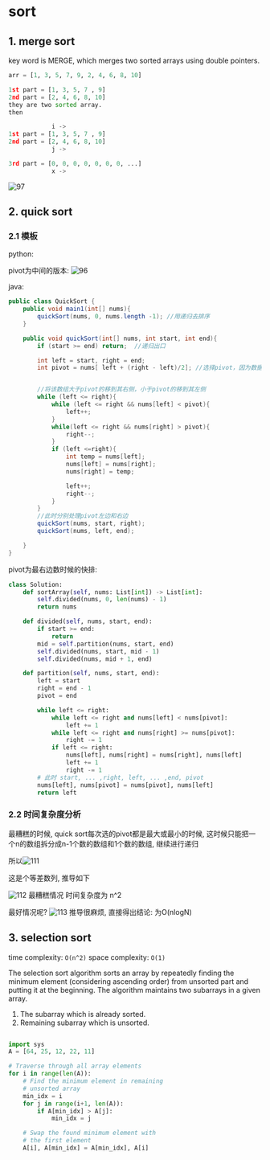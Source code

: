 # sort

## 1. merge sort

key word is MERGE, which merges two sorted arrays using double pointers.

```python
arr = [1, 3, 5, 7, 9, 2, 4, 6, 8, 10]

1st part = [1, 3, 5, 7 , 9]
2nd part = [2, 4, 6, 8, 10]
they are two sorted array.
then

            i ->
1st part = [1, 3, 5, 7 , 9]
2nd part = [2, 4, 6, 8, 10]
            j ->

3rd part = [0, 0, 0, 0, 0, 0, 0, ...]
            x ->
```

![97](../Image/97.png)


## 2. quick sort

### 2.1 模板

python:

pivot为中间的版本:
![96](../Image/96.png)

java:

```java
public class QuickSort {
    public void main1(int[] nums){
        quickSort(nums, 0, nums.length -1); //用递归去排序
    }

    public void quickSort(int[] nums, int start, int end){
        if (start >= end) return;  //递归出口

        int left = start, right = end;
        int pivot = nums[ left + (right - left)/2]; //选择pivot，因为数据大部分有序，所以pivot选择到最好中间位置，这样左右均匀分布


        //将该数组大于pivot的移到其右侧，小于pivot的移到其左侧
        while (left <= right){
            while (left <= right && nums[left] < pivot){
                left++;
            }
            while(left <= right && nums[right] > pivot){
                right--;
            }
            if (left <=right){
                int temp = nums[left];
                nums[left] = nums[right];
                nums[right] = temp;

                left++;
                right--;
            }
        }
        //此时分别处理pivot左边和右边
        quickSort(nums, start, right);
        quickSort(nums, left, end);

    }
}
```

pivot为最右边数时候的快排:

```python
class Solution:
    def sortArray(self, nums: List[int]) -> List[int]:
        self.divided(nums, 0, len(nums) - 1)
        return nums

    def divided(self, nums, start, end):
        if start >= end:
            return
        mid = self.partition(nums, start, end)
        self.divided(nums, start, mid - 1)
        self.divided(nums, mid + 1, end)

    def partition(self, nums, start, end):
        left = start
        right = end - 1
        pivot = end

        while left <= right:
            while left <= right and nums[left] < nums[pivot]:
                left += 1
            while left <= right and nums[right] >= nums[pivot]:
                right -= 1
            if left <= right:
                nums[left], nums[right] = nums[right], nums[left]
                left += 1
                right -= 1
        # 此时 start, ... ,right, left, ... ,end, pivot
        nums[left], nums[pivot] = nums[pivot], nums[left]
        return left
```

### 2.2 时间复杂度分析

最糟糕的时候, quick sort每次选的pivot都是最大或最小的时候, 这时候只能把一个n的数组拆分成n-1个数的数组和1个数的数组, 继续进行递归

所以![111](../Image/111.png)

这是个等差数列, 推导如下

![112](../Image/112.png)
最糟糕情况 时间复杂度为 n^2

最好情况呢?
![113](../Image/113.png)
推导很麻烦, 直接得出结论: 为O(nlogN)

## 3. selection sort

time complexity: `O(n^2)`
space complexity: `O(1)`

The selection sort algorithm sorts an array by repeatedly finding the minimum element (considering ascending order) from unsorted part and putting it at the beginning. The algorithm maintains two subarrays in a given array.

1) The subarray which is already sorted.
2) Remaining subarray which is unsorted.

```python

import sys
A = [64, 25, 12, 22, 11]

# Traverse through all array elements
for i in range(len(A)):
    # Find the minimum element in remaining
    # unsorted array
    min_idx = i
    for j in range(i+1, len(A)):
        if A[min_idx] > A[j]:
            min_idx = j

    # Swap the found minimum element with
    # the first element
    A[i], A[min_idx] = A[min_idx], A[i]
```